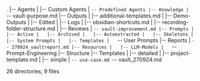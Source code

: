 .
|-- Agents
|   |-- Custom Agents
|   `-- Predefined Agents
|-- Knowledge
|   `-- vault-purpose.md
|-- Outputs
|   |-- additional-templates.md
|   |-- Demo-Outputs
|   |-- Edited
|   |-- Logs
|   |-- obsidian-shortcuts.md
|   |-- recording-folder-structure.md
|   |-- Reviews
|   `-- vault-improvement.md
|-- Prompts
|   |-- Active
|   |-- Archived
|   |-- Autoextracted
|   |-- Skeletons
|   |-- System Prompts
|   |-- Templates
|   `-- User Prompts
|-- Reports
|   `-- 270924_vaultreport.md
|-- Resources
|   |-- LLM-Models
|   `-- Prompt-Engineering
|-- Structure
|-- Templates
|   |-- detailed
|   |-- project-template.md
|   |-- simple
|   `-- use-case.md
`-- vault_270924.md

26 directories, 9 files
